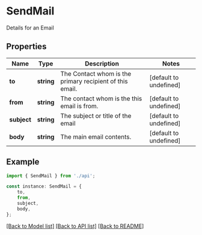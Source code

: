 # SendMail

Details for an Email

## Properties

Name | Type | Description | Notes
------------ | ------------- | ------------- | -------------
**to** | **string** | The Contact whom is the primary recipient of this email. | [default to undefined]
**from** | **string** | The contact whom is the this email is from. | [default to undefined]
**subject** | **string** | The subject or title of the email | [default to undefined]
**body** | **string** | The main email contents. | [default to undefined]

## Example

```typescript
import { SendMail } from './api';

const instance: SendMail = {
    to,
    from,
    subject,
    body,
};
```

[[Back to Model list]](../README.md#documentation-for-models) [[Back to API list]](../README.md#documentation-for-api-endpoints) [[Back to README]](../README.md)
